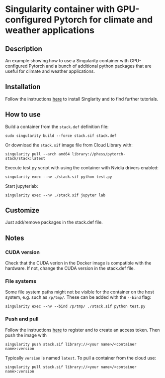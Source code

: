 # Singularity container with GPU-configured Pytorch for climate and weather applications

## Description
An example showing how to use a Singularity container with GPU-configured Pytorch and a bunch of additional python packages that are useful for climate and weather applications.

## Installation

Follow the instructions [here](https://singularity-tutorial.github.io/) to install Singlarity and to find further tutorials.


## How to use

Build a container from the ``stack.def`` definition file:

```
sudo singularity build --force stack.sif stack.def
```

Or download the ``stack.sif`` image file from Cloud Library with:
```
singularity pull --arch amd64 library://phess/pytorch-stack/stack:latest
```

Execute test.py script with using the container with Nvidia drivers enabled:

```
singularity exec --nv ./stack.sif python test.py
```

Start jupyterlab:

```
singularity exec --nv ./stack.sif jupyter lab
```

## Customize

Just add/remove packages in the stack.def file.

## Notes

### CUDA version
Check that the CUDA verion in the Docker image is compatible with the hardware. If not, change the CUDA version in the stack.def file.

### File systems
Some file system paths might not be visible for the container on the host system, e.g. such as ``/p/tmp/``.
These can be added with the ``--bind`` flag:

```
singularity exec --nv --bind /p/tmp/ ./stack.sif python test.py
```

### Push and pull 

Follow the instructions [here](https://sylabs.io/guides/3.5/user-guide/cloud_library.html) to register and to create an access token. Then push the image with
```
singularity push stack.sif library://<your name>/<container name>:version
```
Typically ``version`` is named ``latest``. To pull a container from the cloud use:

```
singularity pull stack.sif library://<your name>/<container name>:version
```

